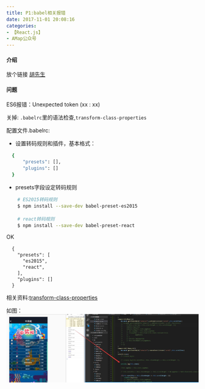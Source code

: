 ```yaml
---
title: P1:babel相关报错
date: 2017-11-01 20:08:16
categories:
- 【React.js】
- AMap公众号
---
```



#### 介绍

放个链接 [胡先生](https://gitee.com/HiMrHu/ReactGuanFangJiaoShouJia/tree/master)

<!--more-->

#### 问题

ES6报错：Unexpected token (xx : xx)

关掉: `.babelrc`里的语法检查,`transform-class-properties`

配置文件.babelrc:

+ 设置转码规则和插件，基本格式：

```bash
  {
      "presets": [],
      "plugins": []
  }
```
    
+ presets字段设定转码规则 
  
```bash
    # ES2015转码规则
    $ npm install --save-dev babel-preset-es2015

    # react转码规则
    $ npm install --save-dev babel-preset-react
```
    
 OK
    
```bssh
  {
    "presets": [
      "es2015",
      "react",
    ],
    "plugins": []
  }
```

相关资料:[transform-class-properties](https://babeljs.io/docs/plugins/transform-class-properties/)
  
  
如图：![](/assets/rj/6.png)


